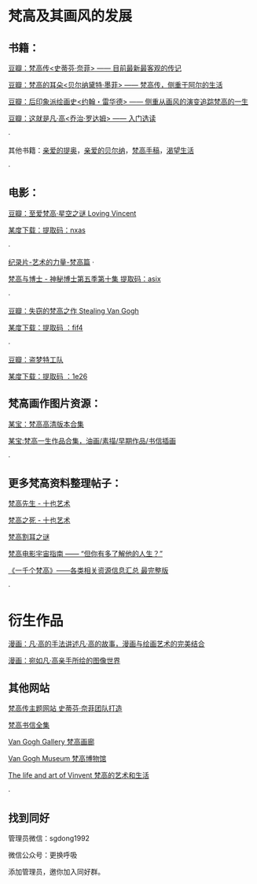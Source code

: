 # 梵高及其画风的发展

## 书籍：

[豆瓣：梵高传<史蒂芬·奈菲> —— 目前最新最客观的传记](https://book.douban.com/subject/26354318/	)

[豆瓣：梵高的耳朵<贝尔纳黛特·墨菲> —— 梵高传，侧重于阿尔的生活](https://book.douban.com/subject/27199957/)

[豆瓣：后印象派绘画史<约翰・雷华德> —— 侧重从画风的演变追踪梵高的一生](https://book.douban.com/subject/1047192/)

[豆瓣：这就是凡·高<乔治·罗达姆> —— 入门选读](https://book.douban.com/subject/26834573/)

·

其他书籍：[亲爱的提奥](https://book.douban.com/subject/4903265/)，[亲爱的贝尔纳](https://book.douban.com/subject/6903266/)，[梵高手稿](https://book.douban.com/subject/26666533/)，[渴望生活](https://book.douban.com/subject/3054821/)

·



## 电影：
[豆瓣：至爱梵高·星空之谜 Loving Vincent](https://movie.douban.com/subject/25837262/)

[某度下载：提取码：nxas](https://pan.baidu.com/s/1W1v8aSF3Qq9OMzxFj2Ma-g)

·

[纪录片-艺术的力量-梵高篇](https://v.qq.com/x/cover/ocdr88u986p5kia/i0015lkaxxo.html)
·

[梵高与博士 - 神秘博士第五季第十集 提取码：asix](https://pan.baidu.com/s/16e1z0Oh0g01mL0mpDy6wAQ )

·

[豆瓣：失窃的梵高之作 Stealing Van Gogh](https://movie.douban.com/subject/30128978/)

[某度下载：提取码 ：fif4](https://pan.baidu.com/s/1YDFu97nnFrbegHZ8d0Yy7Q )

·

[豆瓣：盗梦特工队](https://movie.douban.com/subject/30272143/)

[某度下载：提取码 ：1e26](https://pan.baidu.com/s/1FEYXs0_V8EfdG4tXRuu7UQ )



## 梵高画作图片资源：

[某宝：梵高高清版本合集](https://item.taobao.com/item.htm?spm=a1z10.1-c-s.w137644-22423694842.41.7eb42aa8R1e4S4&id=611590636076)

[某宝:梵高一生作品合集，油画/素描/早期作品/书信插画](https://item.taobao.com/item.htm?spm=a1z10.1-c-s.w137644-22423694842.39.7eb42aa8R1e4S4&id=611590356280)

·

## 更多梵高资料整理帖子：
[梵高先生 - 十也艺术](https://www.douban.com/note/648645804/)

[梵高之死 - 十也艺术](https://movie.douban.com/review/8982606/)

[梵高割耳之谜](https://book.douban.com/review/9361168/)

[梵高电影宇宙指南 —— “但你有多了解他的人生？”](https://movie.douban.com/review/8922482/)

[《一千个梵高》——各类相关资源信息汇总 最完整版](https://tieba.baidu.com/p/5253319573)

·

# 衍生作品

[漫画：凡·高的手法讲述凡·高的故事，漫画与绘画艺术的完美结合](https://book.douban.com/subject/27174509/)

[漫画：宛如凡·高亲手所绘的图像世界](https://book.douban.com/subject/27194696/)



## 其他网站

[梵高传主题网站 史蒂芬·奈菲团队打造 ](http://www.vangoghbiography.com/)

[梵高书信全集](http://vangoghletters.org/vg/)

[Van Gogh Gallery 梵高画廊](https://www.vangoghgallery.com/)

[Van Gogh Museum 梵高博物馆](https://www.vangoghmuseum.nl/en)

[The life and art of Vinvent 梵高的艺术和生活](http://lifeofvangogh.com/the-life-and-art-of-vincent-van-gogh/)

·

## 找到同好

管理员微信：sgdong1992

微信公众号：更换呼吸

添加管理员，邀你加入同好群。

